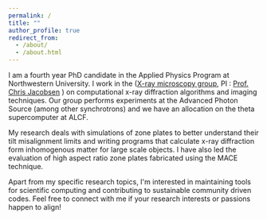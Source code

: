 ```yaml
---
permalink: /
title: ""
author_profile: true
redirect_from: 
  - /about/
  - /about.html
---
```



I am a fourth year PhD candidate in the Applied Physics Program at Northwestern University. I work in the ([X-ray microscopy group](http://xrm.phys.northwestern.edu/), PI : [Prof. Chris Jacobsen](http://xrm.phys.northwestern.edu/~jacobsen/) ) on computational x-ray diffraction algorithms and imaging techniques. Our group performs experiments at the Advanced Photon Source (among other synchrotrons) and we have an allocation on the theta supercomputer at ALCF.

My research deals with simulations of zone plates to better understand their tilt misalignment limits and writing programs that calculate x-ray diffraction form inhomogenous matter for large scale objects. I have also led the evaluation of high aspect ratio zone plates fabricated using the MACE technique.

Apart from my specific research topics, I'm interested in maintaining tools for scientific computing and contributing to sustainable community driven codes. Feel free to connect with me if your research interests or passions happen to align!
